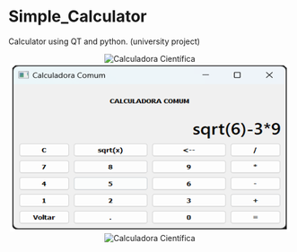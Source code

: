 # Simple_Calculator
Calculator using QT and python. (university project)
<div align="center">
  <img src="Calculadora/Images/Calculadora_Científica_Imagem.png" alt="Calculadora Científica" width="500" height="300" class="center">
</div>
<div align="center">
  <img src="Calculadora/Images/Calculadora_comum_Imagem.png" alt="Calculadora Científica" width="500" height="300" class="center">
</div>
<div align="center">
  <img src="Calculadora/Images/Menu_Calculadora_imaagem" alt="Calculadora Científica" width="500" height="300" class="center">
</div>
